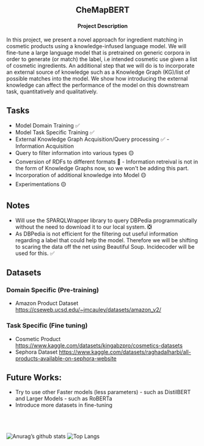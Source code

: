 <h2>
  <p align='center'>
    CheMapBERT
  </p>
</h2>

<h4 align='center'> Project Description </h4> 
In this project, we present a novel approach for ingredient matching in cosmetic products using a knowledge-infused language model. We will fine-tune a large language model that is pretrained on generic corpora in order to generate (or match) the label, i.e intended cosmetic use given a list of cosmetic ingredients. An additional step that we will do is to incorporate an external source of knowledge such as a Knowledge Graph (KG)/list of possible matches into the model. We show how introducing the external knowledge can affect the performance of the model on this downstream task, quantitatively and qualitatively.
<br>

## Tasks
  * Model Domain Training :white_check_mark: 
  * Model Task Specific Training :white_check_mark:
  * External Knowledge Graph Acquisition/Query processing :white_check_mark: - Information Acquisition
  * Query to filter information into various types :yellow_circle:
  * Conversion of RDFs to different formats 🔴 - Information retreival is not in the form of Knowledge Graphs now, so we won't be adding this part.  
  * Incorporation of additional knowledge into Model :yellow_circle:
  * Experimentations :yellow_circle:

## Notes
  * Will use the SPARQLWrapper library to query DBPedia programmatically without the need to download it to our local system. ❎
  * As DBPedia is not efficient for the filtering out useful information regarding a label that could help the model. Therefore we will be shifting to scaring the data off the net using Beautiful Soup. Incidecoder will be used for this. :white_check_mark:
      
## Datasets
### Domain Specific (Pre-training)
  * Amazon Product Dataset
        https://cseweb.ucsd.edu/~jmcauley/datasets/amazon_v2/
### Task Specific (Fine tuning) 
  * Cosmetic Product
        https://www.kaggle.com/datasets/kingabzpro/cosmetics-datasets
  * Sephora Dataset 
        https://www.kaggle.com/datasets/raghadalharbi/all-products-available-on-sephora-website
    
## Future Works:
* Try to use other Faster models (less parameters) - such as DistilBERT and Larger Models - such as RoBERTa
* Introduce more datasets in fine-tuning

<br><br><br>
![Anurag’s github stats](https://github-readme-stats.vercel.app/api?username=Anshumaan-Chauhan02)
![Top Langs](https://github-readme-stats.vercel.app/api/top-langs/?username=Anshumaan-Chauhan02&layout=compact)
